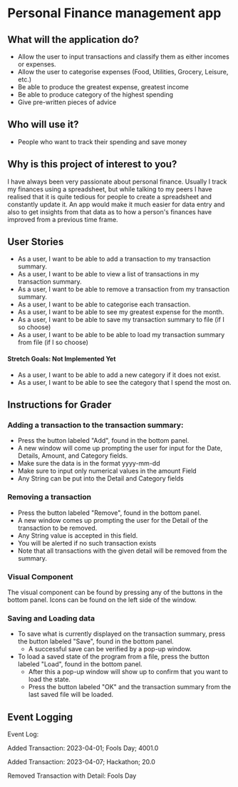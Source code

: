 # Personal Finance management app

## What will the application do?

- Allow the user to input transactions and classify them as either incomes or expenses.
- Allow the user to categorise expenses (Food, Utilities, Grocery, Leisure, etc.)
- Be able to produce the greatest expense, greatest income
- Be able to produce category of the highest spending
- Give pre-written pieces of advice

## Who will use it?

- People who want to track their spending and save money

## Why is this project of interest to you?

I have always been very passionate about personal finance. Usually I track
my finances using a spreadsheet, but while talking to my peers I have
realised that it is quite tedious for people to create a spreadsheet
and constantly update it. An app would make it much easier for
data entry and also to get insights from that data as to how
a person's finances have improved from a previous time frame.

## User Stories

- As a user, I want to be able to add a transaction to my transaction summary.
- As a user, I want to be able to view a list of transactions in my transaction summary.
- As a user, I want to be able to remove a transaction from my transaction summary.
- As a user, I want to be able to categorise each transaction.
- As a user, I want to be able to see my greatest expense for the month.
- As a user, I want to be able to save my transaction summary to file (if I so choose)
- As a user, I want to be able to be able to load my transaction summary from file (if I so choose)

#### Stretch Goals: Not Implemented Yet
- As a user, I want to be able to add a new category if it does not exist.
- As a user, I want to be able to see the category that I spend the most on.

## Instructions for Grader
### Adding a transaction to the transaction summary:
- Press the button labeled "Add", found in the bottom panel.
- A new window will come up prompting the user for input for the Date, Details, Amount, and Category fields.
- Make sure the data is in the format yyyy-mm-dd
- Make sure to input only numerical values in the amount Field
- Any String can be put into the Detail and Category fields

### Removing a transaction
- Press the button labeled "Remove", found in the bottom panel.
- A new window comes up prompting the user for the Detail of the transaction to be removed.
- Any String value is accepted in this field.
- You will be alerted if no such transaction exists
- Note that all transactions with the given detail will be removed from the summary.

### Visual Component
The visual component can be found by pressing any of the buttons in the bottom panel.
Icons can be found on the left side of the window. 

### Saving and Loading data
- To save what is currently displayed on the transaction summary, press the button
labeled "Save", found in the bottom panel. 
  - A successful save can be verified by a pop-up window.
- To load a saved state of the program from a file, press the button labeled
"Load", found in the bottom panel.
  - After this a pop-up window will show up to confirm that you want to load the state.
  - Press the button labeled "OK" and the transaction summary from the last saved file
    will be loaded.

## Event Logging
Event Log:

Added Transaction: 2023-04-01; Fools Day; 4001.0

Added Transaction: 2023-04-07; Hackathon; 20.0

Removed Transaction with Detail: Fools Day
